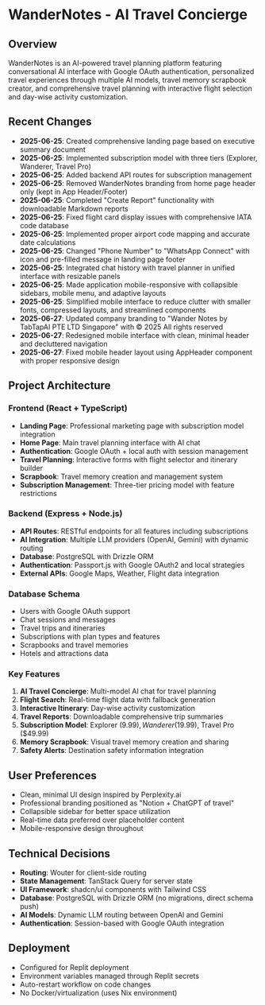 # WanderNotes - AI Travel Concierge

## Overview
WanderNotes is an AI-powered travel planning platform featuring conversational AI interface with Google OAuth authentication, personalized travel experiences through multiple AI models, travel memory scrapbook creator, and comprehensive travel planning with interactive flight selection and day-wise activity customization.

## Recent Changes
- **2025-06-25**: Created comprehensive landing page based on executive summary document
- **2025-06-25**: Implemented subscription model with three tiers (Explorer, Wanderer, Travel Pro)
- **2025-06-25**: Added backend API routes for subscription management
- **2025-06-25**: Removed WanderNotes branding from home page header only (kept in App Header/Footer)
- **2025-06-25**: Completed "Create Report" functionality with downloadable Markdown reports
- **2025-06-25**: Fixed flight card display issues with comprehensive IATA code database
- **2025-06-25**: Implemented proper airport code mapping and accurate date calculations
- **2025-06-25**: Changed "Phone Number" to "WhatsApp Connect" with icon and pre-filled message in landing page footer
- **2025-06-25**: Integrated chat history with travel planner in unified interface with resizable panels
- **2025-06-25**: Made application mobile-responsive with collapsible sidebars, mobile menu, and adaptive layouts
- **2025-06-25**: Simplified mobile interface to reduce clutter with smaller fonts, compressed layouts, and streamlined components
- **2025-06-27**: Updated company branding to "Wander Notes by TabTapAI PTE LTD Singapore" with © 2025 All rights reserved
- **2025-06-27**: Redesigned mobile interface with clean, minimal header and decluttered navigation
- **2025-06-27**: Fixed mobile header layout using AppHeader component with proper responsive design

## Project Architecture

### Frontend (React + TypeScript)
- **Landing Page**: Professional marketing page with subscription model integration
- **Home Page**: Main travel planning interface with AI chat
- **Authentication**: Google OAuth + local auth with session management
- **Travel Planning**: Interactive forms with flight selector and itinerary builder
- **Scrapbook**: Travel memory creation and management system
- **Subscription Management**: Three-tier pricing model with feature restrictions

### Backend (Express + Node.js)
- **API Routes**: RESTful endpoints for all features including subscriptions
- **AI Integration**: Multiple LLM providers (OpenAI, Gemini) with dynamic routing
- **Database**: PostgreSQL with Drizzle ORM
- **Authentication**: Passport.js with Google OAuth2 and local strategies
- **External APIs**: Google Maps, Weather, Flight data integration

### Database Schema
- Users with Google OAuth support
- Chat sessions and messages
- Travel trips and itineraries  
- Subscriptions with plan types and features
- Scrapbooks and travel memories
- Hotels and attractions data

### Key Features
1. **AI Travel Concierge**: Multi-model AI chat for travel planning
2. **Flight Search**: Real-time flight data with fallback generation
3. **Interactive Itinerary**: Day-wise activity customization
4. **Travel Reports**: Downloadable comprehensive trip summaries
5. **Subscription Model**: Explorer ($9.99), Wanderer ($19.99), Travel Pro ($49.99)
6. **Memory Scrapbook**: Visual travel memory creation and sharing
7. **Safety Alerts**: Destination safety information integration

## User Preferences
- Clean, minimal UI design inspired by Perplexity.ai
- Professional branding positioned as "Notion + ChatGPT of travel"
- Collapsible sidebar for better space utilization
- Real-time data preferred over placeholder content
- Mobile-responsive design throughout

## Technical Decisions
- **Routing**: Wouter for client-side routing
- **State Management**: TanStack Query for server state
- **UI Framework**: shadcn/ui components with Tailwind CSS
- **Database**: PostgreSQL with Drizzle ORM (no migrations, direct schema push)
- **AI Models**: Dynamic LLM routing between OpenAI and Gemini
- **Authentication**: Session-based with Google OAuth integration

## Deployment
- Configured for Replit deployment
- Environment variables managed through Replit secrets
- Auto-restart workflow on code changes
- No Docker/virtualization (uses Nix environment)
